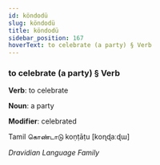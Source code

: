 ```yaml
---
id: köndodü
slug: köndodü
title: köndodü
sidebar_position: 167
hoverText: to celebrate (a party) § Verb
---
```


### to celebrate (a party) § Verb

**Verb**: to celebrate

**Noun**: a party

**Modifier**: celebrated

Tamil கொண்டாடு koṇṭāṭu [koɳɖaːɖɯ]

*Dravidian Language Family*